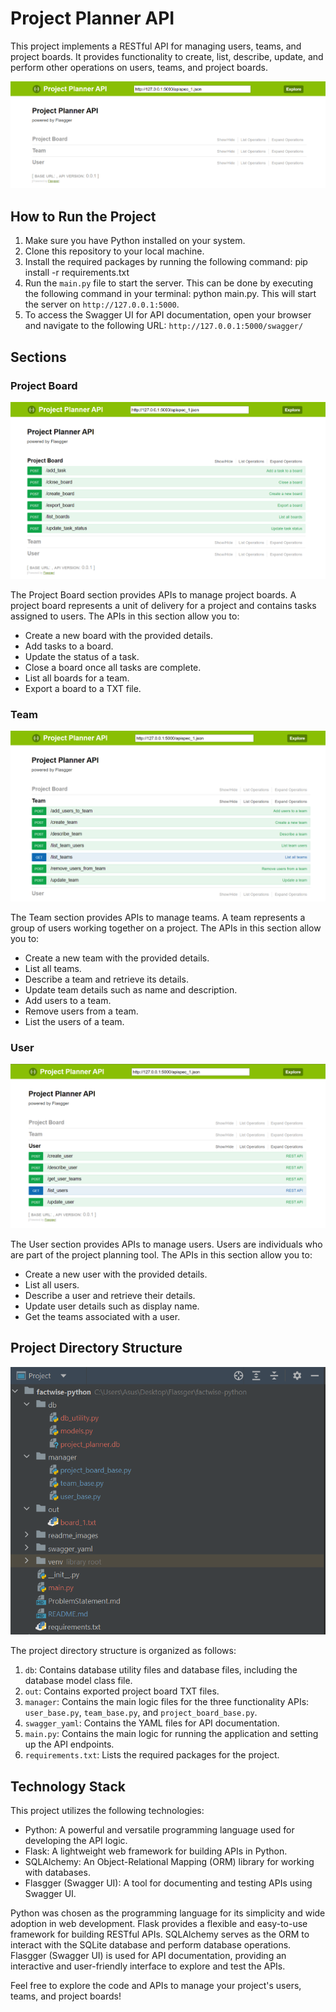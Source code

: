 # Project Planner API

This project implements a RESTful API for managing users, teams, and project boards. It provides functionality to create, list, describe, update, and perform other operations on users, teams, and project boards.

![project_planer_api.png](./readme_images/project_planer_api.png)

## How to Run the Project

1. Make sure you have Python installed on your system.
2. Clone this repository to your local machine.
3. Install the required packages by running the following command: pip install -r requirements.txt
4. Run the `main.py` file to start the server. This can be done by executing the following command in your terminal: python main.py.
This will start the server on `http://127.0.0.1:5000`.
5. To access the Swagger UI for API documentation, open your browser and navigate to the following URL: `http://127.0.0.1:5000/swagger/`



## Sections

### Project Board

![project_board.png](./readme_images/project_board.png)


The Project Board section provides APIs to manage project boards. A project board represents a unit of delivery for a project and contains tasks assigned to users. The APIs in this section allow you to:

- Create a new board with the provided details.
- Add tasks to a board.
- Update the status of a task.
- Close a board once all tasks are complete.
- List all boards for a team.
- Export a board to a TXT file.

### Team

![team.png](./readme_images/team.png)

The Team section provides APIs to manage teams. A team represents a group of users working together on a project. The APIs in this section allow you to:

- Create a new team with the provided details.
- List all teams.
- Describe a team and retrieve its details.
- Update team details such as name and description.
- Add users to a team.
- Remove users from a team.
- List the users of a team.

### User

![users.png](./readme_images/users.png)

The User section provides APIs to manage users. Users are individuals who are part of the project planning tool. The APIs in this section allow you to:

- Create a new user with the provided details.
- List all users.
- Describe a user and retrieve their details.
- Update user details such as display name.
- Get the teams associated with a user.

## Project Directory Structure

![directory.png](./readme_images/directory.png)

The project directory structure is organized as follows:

1. `db`: Contains database utility files and database files, including the database model class file.
2. `out`: Contains exported project board TXT files.
3. `manager`: Contains the main logic files for the three functionality APIs: `user_base.py`, `team_base.py`, and `project_board_base.py`.
4. `swagger_yaml`: Contains the YAML files for API documentation.
5. `main.py`: Contains the main logic for running the application and setting up the API endpoints.
6. `requirements.txt`: Lists the required packages for the project.

## Technology Stack

This project utilizes the following technologies:

- Python: A powerful and versatile programming language used for developing the API logic.
- Flask: A lightweight web framework for building APIs in Python.
- SQLAlchemy: An Object-Relational Mapping (ORM) library for working with databases.
- Flasgger (Swagger UI): A tool for documenting and testing APIs using Swagger UI.

Python was chosen as the programming language for its simplicity and wide adoption in web development. Flask provides a flexible and easy-to-use framework for building RESTful APIs. SQLAlchemy serves as the ORM to interact with the SQLite database and perform database operations. Flasgger (Swagger UI) is used for API documentation, providing an interactive and user-friendly interface to explore and test the APIs.

Feel free to explore the code and APIs to manage your project's users, teams, and project boards!
